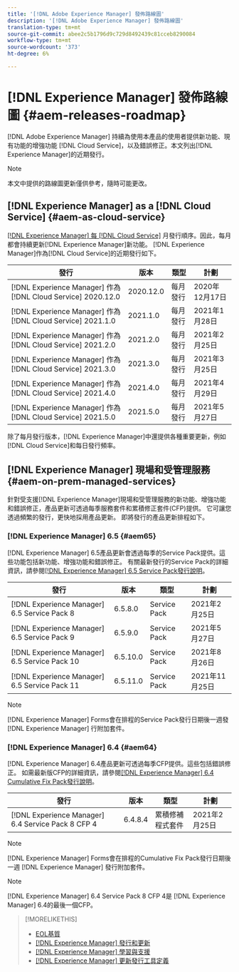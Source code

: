 ```yaml
---
title: '[!DNL Adobe Experience Manager] 發佈路線圖'
description: '[!DNL Adobe Experience Manager] 發佈路線圖'
translation-type: tm+mt
source-git-commit: abee2c5b1796d9c729d8492439c81cceb8290084
workflow-type: tm+mt
source-wordcount: '373'
ht-degree: 6%

---
```



# [!DNL Experience Manager] 發佈路線圖  {#aem-releases-roadmap}

[!DNL Adobe Experience Manager] 持續為使用本產品的使用者提供新功能、現有功能的增強功能 [!DNL Cloud Service]，以及錯誤修正。本文列出[!DNL Experience Manager]的近期發行。

>[!NOTE]
>
>本文中提供的路線圖更新僅供參考，隨時可能更改。

## [!DNL Experience Manager] as a  [!DNL Cloud Service] {#aem-as-cloud-service}

[[!DNL Experience Manager] 每 [!DNL Cloud Service]](https://experienceleague.adobe.com/docs/experience-manager-cloud-service/release-notes/home.html) 月發行順序。因此，每月都會持續更新[!DNL Experience Manager]新功能。 [!DNL Experience Manager]作為[!DNL Cloud Service]的近期發行如下。

| 發行 | 版本 | 類型 | 計劃 |
|---|---|---|---|
| [!DNL Experience Manager] 作為 [!DNL Cloud Service] 2020.12.0 | 2020.12.0 | 每月發行 | 2020年12月17日 |
| [!DNL Experience Manager] 作為 [!DNL Cloud Service] 2021.1.0 | 2021.1.0 | 每月發行 | 2021年1月28日 |
| [!DNL Experience Manager] 作為 [!DNL Cloud Service] 2021.2.0 | 2021.2.0 | 每月發行 | 2021年2月25日 |
| [!DNL Experience Manager] 作為 [!DNL Cloud Service] 2021.3.0 | 2021.3.0 | 每月發行 | 2021年3月25日 |
| [!DNL Experience Manager] 作為 [!DNL Cloud Service] 2021.4.0 | 2021.4.0 | 每月發行 | 2021年4月29日 |
| [!DNL Experience Manager] 作為 [!DNL Cloud Service] 2021.5.0 | 2021.5.0 | 每月發行 | 2021年5月27日 |

除了每月發行版本，[!DNL Experience Manager]中還提供各種重要更新，例如[!DNL Cloud Service]和每日發行頻率。

## [!DNL Experience Manager] 現場和受管理服務  {#aem-on-prem-managed-services}

針對受支援[!DNL Experience Manager]現場和受管理服務的新功能、增強功能和錯誤修正，產品更新可透過每季服務套件和累積修正套件(CFP)提供。 它可讓您透過頻繁的發行，更快地採用產品更新。 即將發行的產品更新排程如下。

### [!DNL Experience Manager] 6.5  {#aem65}

[!DNL Experience Manager] 6.5產品更新會透過每季的Service Pack提供。這些功能包括新功能、增強功能和錯誤修正。 有關最新發行的Service Pack的詳細資訊，請參閱[[!DNL Experience Manager] 6.5 Service Pack發行說明](https://experienceleague.adobe.com/docs/experience-manager-65/release-notes/service-pack/sp-release-notes.html)。

| 發行 | 版本 | 類型 | 計劃 |
|---|---|---|---|
| [!DNL Experience Manager] 6.5 Service Pack 8 | 6.5.8.0 | Service Pack | 2021年2月25日 |
| [!DNL Experience Manager] 6.5 Service Pack 9 | 6.5.9.0 | Service Pack | 2021年5月27日 |
| [!DNL Experience Manager] 6.5 Service Pack 10 | 6.5.10.0 | Service Pack | 2021年8月26日 |
| [!DNL Experience Manager] 6.5 Service Pack 11 | 6.5.11.0 | Service Pack | 2021年11月25日 |

>[!NOTE]
>
>[!DNL Experience Manager] Forms會在排程的Service Pack發行日期後一週發 [!DNL Experience Manager] 行附加套件。

### [!DNL Experience Manager] 6.4  {#aem64}

[!DNL Experience Manager] 6.4產品更新可透過每季CFP提供。這些包括錯誤修正。 如需最新版CFP的詳細資訊，請參閱[[!DNL Experience Manager] 6.4 Cumulative Fix Pack發行說明](https://experienceleague.adobe.com/docs/experience-manager-64/release-notes/cfp-release-notes.html)。

| 發行 | 版本 | 類型 | 計劃 |
|---|---|---|---|
| [!DNL Experience Manager] 6.4 Service Pack 8 CFP 4 | 6.4.8.4 | 累積修補程式套件 | 2021年2月25日 |

>[!NOTE]
>
>[!DNL Experience Manager] Forms會在排程的Cumulative Fix Pack發行日期後一週 [!DNL Experience Manager] 發行附加套件。

>[!NOTE]
>
>[!DNL Experience Manager] 6.4 Service Pack 8 CFP 4是 [!DNL Experience Manager] 6.4的最後一個CFP。

>[!MORELIKETHIS]
>
>* [EOL基質](https://helpx.adobe.com/support/programs/eol-matrix.html)
>* [[!DNL Experience Manager] 發行和更新](https://helpx.adobe.com/experience-manager/aem-releases-updates.html)
>* [[!DNL Experience Manager] 學習與支援](https://helpx.adobe.com/tw/support/experience-manager.html)
>* [[!DNL Experience Manager] 更新發行工具定義](/help/update-release-vehicle-definitions.md)


